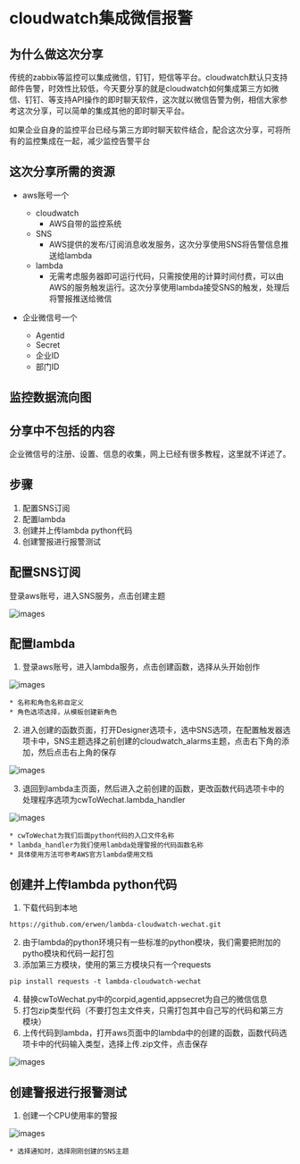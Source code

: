 # cloudwatch集成微信报警
## 为什么做这次分享
传统的zabbix等监控可以集成微信，钉钉，短信等平台。cloudwatch默认只支持邮件告警，时效性比较低，今天要分享的就是cloudwatch如何集成第三方如微信、钉钉、等支持API操作的即时聊天软件，这次就以微信告警为例，相信大家参考这次分享，可以简单的集成其他的即时聊天平台。

如果企业自身的监控平台已经与第三方即时聊天软件结合，配合这次分享，可将所有的监控集成在一起，减少监控告警平台

## 这次分享所需的资源
* aws账号一个
    * cloudwatch
        * AWS自带的监控系统
    * SNS
        * AWS提供的发布/订阅消息收发服务，这次分享使用SNS将告警信息推送给lambda
    * lambda
        * 无需考虑服务器即可运行代码，只需按使用的计算时间付费，可以由AWS的服务触发运行。这次分享使用lambda接受SNS的触发，处理后将警报推送给微信


* 企业微信号一个
    * Agentid
    * Secret
    * 企业ID
    * 部门ID

## 监控数据流向图

## 分享中不包括的内容
企业微信号的注册、设置、信息的收集，网上已经有很多教程，这里就不详述了。

## 步骤
1. 配置SNS订阅
2. 配置lambda
3. 创建并上传lambda python代码
4. 创建警报进行报警测试

## 配置SNS订阅
登录aws账号，进入SNS服务，点击创建主题

![images](https://github.com/erwen/lambda-cloudwatch-wechat/blob/master/image/SNS-topic.png)

## 配置lambda
1. 登录aws账号，进入lambda服务，点击创建函数，选择从头开始创作

![images](https://github.com/erwen/lambda-cloudwatch-wechat/blob/master/image/SNS-topic.png)
    
    * 名称和角色名称自定义
    * 角色选项选择，从模板创建新角色
    
2. 进入创建的函数页面，打开Designer选项卡，选中SNS选项，在配置触发器选项卡中，SNS主题选择之前创建的cloudwatch_alarms主题，点击右下角的添加，然后点击右上角的保存

![images](https://github.com/erwen/lambda-cloudwatch-wechat/blob/master/image/lambdas-init.png)

3. 退回到lambda主页面，然后进入之前创建的函数，更改函数代码选项卡中的处理程序选项为cwToWechat.lambda_handler

![images](https://github.com/erwen/lambda-cloudwatch-wechat/blob/master/image/lambda-function.png)

    * cwToWechat为我们后面python代码的入口文件名称
    * lambda_handler为我们使用lambda处理警报的代码函数名称
    * 具体使用方法可参考AWS官方lambda使用文档

## 创建并上传lambda python代码
1. 下载代码到本地
```shell
https://github.com/erwen/lambda-cloudwatch-wechat.git
```
2. 由于lambda的python环境只有一些标准的python模块，我们需要把附加的pytho模块和代码一起打包
3. 添加第三方模块，使用的第三方模块只有一个requests
```
pip install requests -t lambda-cloudwatch-wechat
```
4. 替换cwToWechat.py中的corpid,agentid,appsecret为自己的微信信息
5. 打包zip类型代码（不要打包主文件夹，只需打包其中自己写的代码和第三方模块）
6. 上传代码到lambda，打开aws页面中的lambda中的创建的函数，函数代码选项卡中的代码输入类型，选择上传.zip文件，点击保存

![images](https://github.com/erwen/lambda-cloudwatch-wechat/blob/master/image/lambda-code-upload.png)

## 创建警报进行报警测试
1. 创建一个CPU使用率的警报

![images](https://github.com/erwen/lambda-cloudwatch-wechat/blob/master/image/create-alarms.png)
    
    * 选择通知时，选择刚刚创建的SNS主题
